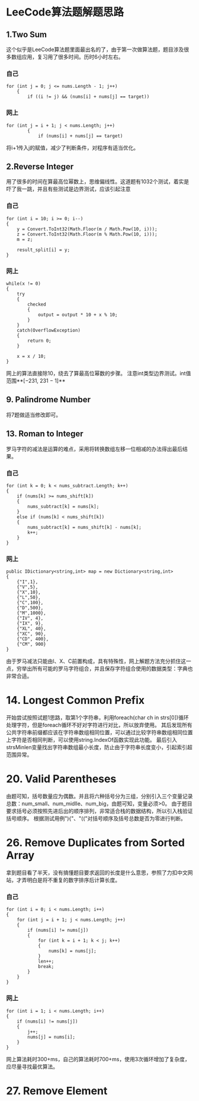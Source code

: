 # LeeCode算法题解题思路 #
## 1.Two Sum ##
这个似乎是LeeCode算法题里面最出名的了，由于第一次做算法题，题目涉及很多数组应用，复习用了很多时间。历时6小时左右。
### 自己 ###
    for (int j = 0; j <= nums.Length - 1; j++)
		{
			if ((i != j) && (nums[i] + nums[j] == target))
### 网上 ###
    for (int j = i + 1; j < nums.Length; j++)
            {
                if (nums[i] + nums[j] == target)
将i+1传入j的赋值，减少了判断条件，对程序有适当优化。
## 2.Reverse Integer ##
用了很多的时间在算最高位幂数上，思维偏线性。这道题有1032个测试，着实是吓了我一跳，并且有些测试是边界测试，应该引起注意
### 自己 ###
    for (int i = 10; i >= 0; i--)
    {
        y = Convert.ToInt32(Math.Floor(m / Math.Pow(10, i)));
        z = Convert.ToInt32(Math.Floor(m % Math.Pow(10, i)));
        m = z;

        result_split[i] = y;
    }
### 网上 ###
    while(x != 0)
    {
        try
        {
            checked
            {
                output = output * 10 + x % 10;
            }
        }
        catch(OverflowException)
        {
            return 0;
        }

        x = x / 10;
    }
网上的算法直接除10，绕去了算最高位幂数的步骤。
注意int类型边界测试。int值范围**[−231,  231 − 1]**
## 9. Palindrome Number ##
将7题做适当修改即可。
## 13. Roman to Integer ##
罗马字符的减法是运算的难点，采用将转换数组左移一位相减的办法得出最后结果。
### 自己 ###
    for (int k = 0; k < nums_subtract.Length; k++)
    {
        if (nums[k] >= nums_shift[k])
        {
            nums_subtract[k] = nums[k];
        }
        else if (nums[k] < nums_shift[k])
        {
            nums_subtract[k] = nums_shift[k] - nums[k];
            k++;
        }
    }
### 网上 ###
	public IDictionary<string,int> map = new Dictionary<string,int>
    {
        {"I",1},
        {"V",5},
        {"X",10},
        {"L",50},
        {"C",100},
        {"D",500},
        {"M",1000},
        {"IV", 4},
        {"IX", 9},
        {"XL", 40},
        {"XC", 90},
        {"CD", 400},
        {"CM", 900}
    }
由于罗马减法只能由I、X、C前置构成，具有特殊性，网上解题方法充分抓住这一点，穷举出所有可能的罗马字符组合，并且保存字符组合使用的数据类型：字典也非常合适。
# 14. Longest Common Prefix #
开始尝试按照试题1思路，取第1个字符串，利用foreach(char ch in strs[0])循环处理字符，但是foreach循环不好对字符进行对比，所以放弃使用。
其后发现所有公共字符串前缀都应该在字符串数组相同位置，可以通过比较字符串数组相同位置上字符是否相同判断，可以使用string.IndexOf函数实现此功能。
最后引入strsMinlen变量找出字符串数组最小长度，防止由于字符串长度变小，引起索引超范围异常。
# 20. Valid Parentheses #
由题可知，括号数量应为偶数。并且将六种括号分为三组，分别引入三个变量记录总数：num_small、num_midlle、num_big，由题可知，变量必须>0。
由于题目要求括号必须按照先进后出的顺序排列，非常适合栈的数据结构，所以引入栈验证括号顺序。
根据测试用例"){"、"(("对括号顺序及括号总数是否为零进行判断。
# 26. Remove Duplicates from Sorted Array #
拿到题目看了半天，没有搞懂题目要求返回的长度是什么意思，参照了力扣中文网站，才弄明白是将不重复的数字排序后计算长度。
### 自己 ###
```
for (int i = 0; i < nums.Length; i++)
{
    for (int j = i + 1; j < nums.Length; j++)
    {
        if (nums[i] != nums[j])
        {
            for (int k = i + 1; k < j; k++)
            {
                nums[k] = nums[j];
            }
            len++;
            break;
        }
    }
}
```
### 网上 ###
```
for (int i = 1; i < nums.Length; i++)
{
    if (nums[i] != nums[j])
    {
        j++;
        nums[j] = nums[i];
    }
}
```
网上算法耗时300+ms，自己的算法耗时700+ms，使用3次循环增加了复杂度，应尽量寻找最优算法。
# 27. Remove Element #
